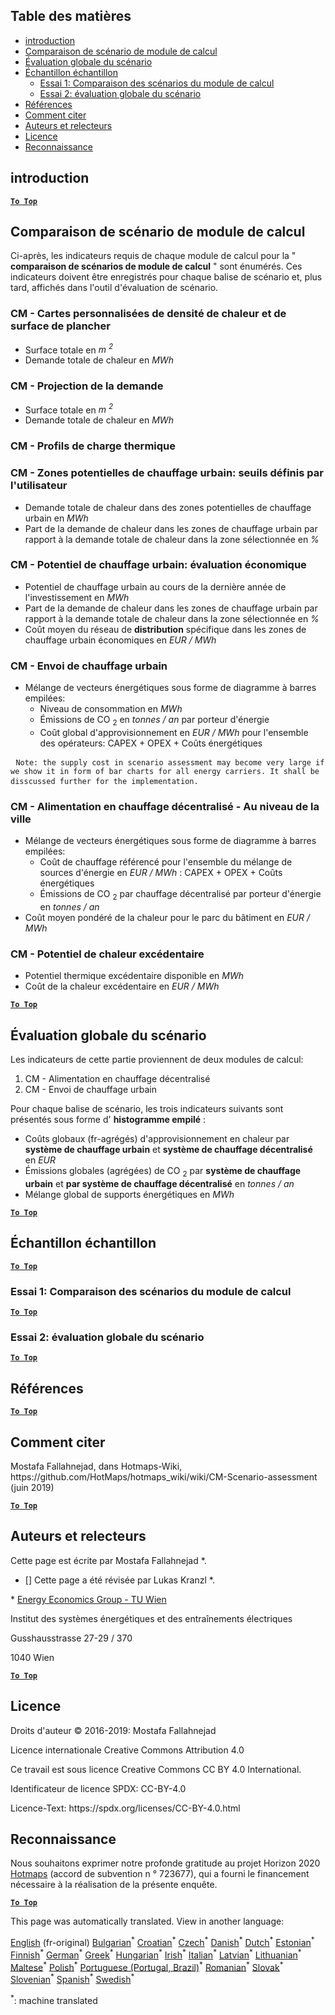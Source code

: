 <h2> Table des matières </h2><ul><li> <a href="#introduction">introduction</a> </li><li> <a href="#Calculation-module-scenario-comparison">Comparaison de scénario de module de calcul</a> </li><li> <a href="#Overall-scenario-assessment">Évaluation globale du scénario</a> </li><li> <a href="#sample-run">Échantillon échantillon</a> <ul><li> <a href="#test-run-1-calculation-module-scenario-comparison">Essai 1: Comparaison des scénarios du module de calcul</a> </li><li> <a href="#test-run-2-overall-scenario-assessment">Essai 2: évaluation globale du scénario</a> </li></ul></li><li> <a href="#references">Références</a> </li><li> <a href="#how-to-cite">Comment citer</a> </li><li> <a href="#authors-and-reviewers">Auteurs et relecteurs</a> </li><li> <a href="#license">Licence</a> </li><li> <a href="#acknowledgement">Reconnaissance</a> </li></ul><h2> introduction </h2><p><ins> <code><strong><a href="#table-of-contents">To Top</a></strong></code> </ins> </p><h2> Comparaison de scénario de module de calcul </h2><p> Ci-après, les indicateurs requis de chaque module de calcul pour la &quot; <strong>comparaison de scénarios de module de calcul</strong> &quot; sont énumérés. Ces indicateurs doivent être enregistrés pour chaque balise de scénario et, plus tard, affichés dans l&#39;outil d&#39;évaluation de scénario. </p><h3> CM - Cartes personnalisées de densité de chaleur et de surface de plancher </h3><ul><li> Surface totale en <em><em>m <sup>2</sup></em></em> </li><li> Demande totale de chaleur en <em><em>MWh</em></em> </li></ul><h3> CM - Projection de la demande </h3><ul><li> Surface totale en <em><em>m <sup>2</sup></em></em> </li><li> Demande totale de chaleur en <em><em>MWh</em></em> </li></ul><h3> CM - Profils de charge thermique </h3><h3> CM - Zones potentielles de chauffage urbain: seuils définis par l&#39;utilisateur </h3><ul><li> Demande totale de chaleur dans des zones potentielles de chauffage urbain en <em><em>MWh</em></em> </li><li> Part de la demande de chaleur dans les zones de chauffage urbain par rapport à la demande totale de chaleur dans la zone sélectionnée en <em><em>%</em></em> </li></ul><h3> CM - Potentiel de chauffage urbain: évaluation économique </h3><ul><li> Potentiel de chauffage urbain au cours de la dernière année de l&#39;investissement en <em><em>MWh</em></em> </li><li> Part de la demande de chaleur dans les zones de chauffage urbain par rapport à la demande totale de chaleur dans la zone sélectionnée en <em><em>%</em></em> </li><li> Coût moyen du réseau de <strong>distribution</strong> spécifique dans les zones de chauffage urbain économiques en <em><em>EUR / MWh</em></em> </li></ul><h3> CM - Envoi de chauffage urbain </h3><ul><li> Mélange de vecteurs énergétiques sous forme de diagramme à barres empilées: <ul><li> Niveau de consommation en <em><em>MWh</em></em> </li><li> Émissions de CO <sub>2</sub> en <em><em>tonnes / an</em></em> par porteur d&#39;énergie </li><li> Coût global d&#39;approvisionnement en <em><em>EUR / MWh</em></em> pour l&#39;ensemble des opérateurs: CAPEX + OPEX + Coûts énergétiques </li></ul></li></ul><pre> <code>Note: the supply cost in scenario assessment may become very large if we show it in form of bar charts for all energy carriers. It shall be disscussed further for the implementation.</code> </pre><h3> CM - Alimentation en chauffage décentralisé - Au niveau de la ville </h3><ul><li> Mélange de vecteurs énergétiques sous forme de diagramme à barres empilées: <ul><li> Coût de chauffage référencé pour l&#39;ensemble du mélange de sources d&#39;énergie en <em><em>EUR / MWh</em></em> : CAPEX + OPEX + Coûts énergétiques </li><li> Émissions de CO <sub>2</sub> par chauffage décentralisé par porteur d&#39;énergie en <em><em>tonnes / an</em></em> </li></ul></li><li> Coût moyen pondéré de la chaleur pour le parc du bâtiment en <em><em>EUR / MWh</em></em> </li></ul><h3> CM - Potentiel de chaleur excédentaire </h3><ul><li> Potentiel thermique excédentaire disponible en <em><em>MWh</em></em> </li><li> Coût de la chaleur excédentaire en <em><em>EUR / MWh</em></em> </li></ul><p><ins> <code><strong><a href="#table-of-contents">To Top</a></strong></code> </ins> </p><h2> Évaluation globale du scénario </h2><p> Les indicateurs de cette partie proviennent de deux modules de calcul: </p><ol><li> CM - Alimentation en chauffage décentralisé </li><li> CM - Envoi de chauffage urbain </li></ol><p> Pour chaque balise de scénario, les trois indicateurs suivants sont présentés sous forme d&#39; <strong>histogramme empilé</strong> : </p><ul><li> Coûts globaux (fr-agrégés) d&#39;approvisionnement en chaleur par <strong>système de chauffage urbain</strong> et <strong>système de chauffage décentralisé</strong> en <em><em>EUR</em></em> </li><li> Émissions globales (agrégées) de CO <sub>2</sub> par <strong>système de chauffage urbain</strong> et <strong>par système de chauffage décentralisé</strong> en <em><em>tonnes / an</em></em> </li><li> Mélange global de supports énergétiques en <em><em>MWh</em></em> </li></ul><p><ins> <code><strong><a href="#table-of-contents">To Top</a></strong></code> </ins> </p><h2> Échantillon échantillon </h2><p><ins> <code><strong><a href="#table-of-contents">To Top</a></strong></code> </ins> </p><h3> Essai 1: Comparaison des scénarios du module de calcul </h3><p><ins> <code><strong><a href="#table-of-contents">To Top</a></strong></code> </ins> </p><h3> Essai 2: évaluation globale du scénario </h3><p><ins> <code><strong><a href="#table-of-contents">To Top</a></strong></code> </ins> </p><h2> Références </h2><p><ins> <code><strong><a href="#table-of-contents">To Top</a></strong></code> </ins> </p><h2> Comment citer </h2><p> Mostafa Fallahnejad, dans Hotmaps-Wiki, https://github.com/HotMaps/hotmaps_wiki/wiki/CM-Scenario-assessment (juin 2019) </p><p><ins> <code><strong><a href="#table-of-contents">To Top</a></strong></code> </ins> </p><h2> Auteurs et relecteurs </h2><p> Cette page est écrite par Mostafa Fallahnejad *. </p><ul><li> [] Cette page a été révisée par Lukas Kranzl *. </li></ul><p> * <a href="https://eeg.tuwien.ac.at/">Energy Economics Group - TU Wien</a> </p><p> Institut des systèmes énergétiques et des entraînements électriques </p><p> Gusshausstrasse 27-29 / 370 </p><p> 1040 Wien </p><p><ins> <code><strong><a href="#table-of-contents">To Top</a></strong></code> </ins> </p><h2> Licence </h2><p> Droits d&#39;auteur © 2016-2019: Mostafa Fallahnejad </p><p> Licence internationale Creative Commons Attribution 4.0 </p><p> Ce travail est sous licence Creative Commons CC BY 4.0 International. </p><p> Identificateur de licence SPDX: CC-BY-4.0 </p><p> Licence-Text: https://spdx.org/licenses/CC-BY-4.0.html </p><h2> Reconnaissance </h2><p> Nous souhaitons exprimer notre profonde gratitude au projet Horizon 2020 <a href="https://www.hotmaps-project.eu">Hotmaps</a> (accord de subvention n ° 723677), qui a fourni le financement nécessaire à la réalisation de la présente enquête. </p><p><ins> <code><strong><a href="#table-of-contents">To Top</a></strong></code> </ins> </p>

This page was automatically translated. View in another language:

[English](../en/CM-Scenario-assessment.md) (fr-original) [Bulgarian](../bg/CM-Scenario-assessment.md)<sup>\*</sup> [Croatian](../hr/CM-Scenario-assessment.md)<sup>\*</sup> [Czech](../cs/CM-Scenario-assessment.md)<sup>\*</sup> [Danish](../da/CM-Scenario-assessment.md)<sup>\*</sup> [Dutch](../nl/CM-Scenario-assessment.md)<sup>\*</sup> [Estonian](../et/CM-Scenario-assessment.md)<sup>\*</sup> [Finnish](../fi/CM-Scenario-assessment.md)<sup>\*</sup>  [German](../de/CM-Scenario-assessment.md)<sup>\*</sup> [Greek](../el/CM-Scenario-assessment.md)<sup>\*</sup> [Hungarian](../hu/CM-Scenario-assessment.md)<sup>\*</sup> [Irish](../ga/CM-Scenario-assessment.md)<sup>\*</sup> [Italian](../it/CM-Scenario-assessment.md)<sup>\*</sup> [Latvian](../lv/CM-Scenario-assessment.md)<sup>\*</sup> [Lithuanian](../lt/CM-Scenario-assessment.md)<sup>\*</sup> [Maltese](../mt/CM-Scenario-assessment.md)<sup>\*</sup> [Polish](../pl/CM-Scenario-assessment.md)<sup>\*</sup> [Portuguese (Portugal, Brazil)](../pt/CM-Scenario-assessment.md)<sup>\*</sup> [Romanian](../ro/CM-Scenario-assessment.md)<sup>\*</sup> [Slovak](../sk/CM-Scenario-assessment.md)<sup>\*</sup> [Slovenian](../sl/CM-Scenario-assessment.md)<sup>\*</sup> [Spanish](../es/CM-Scenario-assessment.md)<sup>\*</sup> [Swedish](../sv/CM-Scenario-assessment.md)<sup>\*</sup> 

<sup>\*</sup>: machine translated
